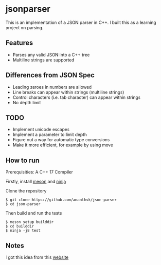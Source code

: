 # jsonparser

This is an implementation of a JSON parser in C++. I built this as a learning project on parsing.

## Features
- Parses any valid JSON into a C++ tree
- Multiline strings are supported

## Differences from JSON Spec

- Leading zeroes in numbers are allowed
- Line breaks can appear within strings (multiline strings)
- Control characters (i.e. tab character) can appear within strings
- No depth limit

## TODO
- Implement unicode escapes
- Implement a parameter to limit depth
- Figure out a way for automatic type conversions
- Make it more efficient, for example by using move


## How to run

Prerequisities: A C++ 17 Compiler

Firstly, install [meson](https://github.com/mesonbuild/meson) and [ninja](https://github.com/ninja-build/ninja)

Clone the repository

```
$ git clone https://github.com/ananthvk/json-parser
$ cd json-parser
```

Then build and run the tests

```
$ meson setup builddir
$ cd builddir
$ ninja -j8 test
```


## Notes

I got this idea from this [website](https://codingchallenges.substack.com/p/coding-challenge-2)
